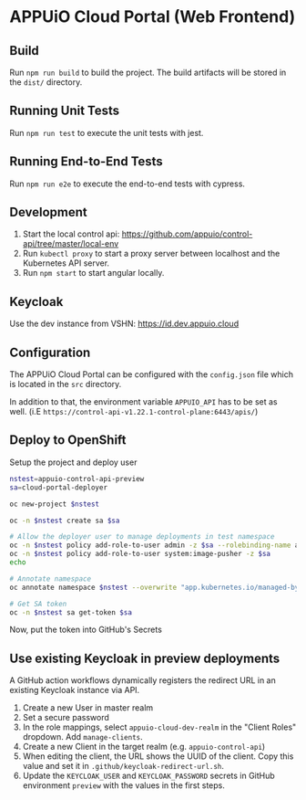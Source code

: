 # APPUiO Cloud Portal (Web Frontend)

## Build

Run `npm run build` to build the project. The build artifacts will be stored in the `dist/` directory.

## Running Unit Tests

Run `npm run test` to execute the unit tests with jest.

## Running End-to-End Tests

Run `npm run e2e` to execute the end-to-end tests with cypress.

## Development

1. Start the local control api: https://github.com/appuio/control-api/tree/master/local-env
2. Run `kubectl proxy` to start a proxy server between localhost and the Kubernetes API server.
3. Run `npm start` to start angular locally.

## Keycloak

Use the dev instance from VSHN: https://id.dev.appuio.cloud

## Configuration

The APPUiO Cloud Portal can be configured with the `config.json` file which is located in the `src` directory.

In addition to that, the environment variable `APPUIO_API` has to be set as well. (i.E `https://control-api-v1.22.1-control-plane:6443/apis/`)

## Deploy to OpenShift

Setup the project and deploy user

```bash
nstest=appuio-control-api-preview
sa=cloud-portal-deployer

oc new-project $nstest

oc -n $nstest create sa $sa

# Allow the deployer user to manage deployments in test namespace
oc -n $nstest policy add-role-to-user admin -z $sa --rolebinding-name admin
oc -n $nstest policy add-role-to-user system:image-pusher -z $sa
echo

# Annotate namespace
oc annotate namespace $nstest --overwrite "app.kubernetes.io/managed-by=GitHub Actions" "app.kubernetes.io/source=https://github.com/appuio/cloud-portal"

# Get SA token
oc -n $nstest sa get-token $sa
```

Now, put the token into GitHub's Secrets

## Use existing Keycloak in preview deployments

A GitHub action workflows dynamically registers the redirect URL in an existing Keycloak instance via API.

1. Create a new User in master realm
1. Set a secure password
1. In the role mappings, select `appuio-cloud-dev-realm` in the "Client Roles" dropdown.
   Add `manage-clients`.
1. Create a new Client in the target realm (e.g. `appuio-control-api`)
1. When editing the client, the URL shows the UUID of the client.
   Copy this value and set it in `.github/keycloak-redirect-url.sh`.
1. Update the `KEYCLOAK_USER` and `KEYCLOAK_PASSWORD` secrets in GitHub environment `preview` with the values in the first steps.
